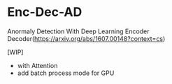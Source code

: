 # Enc-Dec-AD
Anormaly Detection With Deep Learning Encoder Decoder(https://arxiv.org/abs/1607.00148?context=cs)

[WIP]

- with Attention
- add batch process mode for GPU
